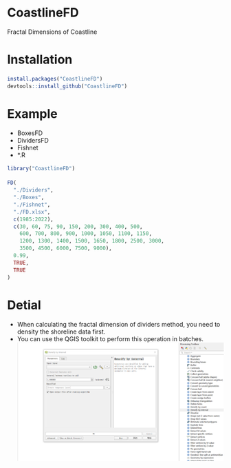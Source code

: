 # CoastlineFD

Fractal Dimensions of Coastline

# Installation

```R
install.packages("CoastlineFD")
devtools::install_github("CoastlineFD")
```
# Example

- BoxesFD
- DividersFD
- Fishnet
- *.R

```R
library("CoastlineFD")

FD(
  "./Dividers",
  "./Boxes",
  "./Fishnet",
  "./FD.xlsx",
  c(1985:2022),
  c(30, 60, 75, 90, 150, 200, 300, 400, 500, 
    600, 700, 800, 900, 1000, 1050, 1100, 1150,
    1200, 1300, 1400, 1500, 1650, 1800, 2500, 3000,
    3500, 4500, 6000, 7500, 9000),
  0.99,
  TRUE,
  TRUE
)
```

# Detial

- When calculating the fractal dimension of dividers method, you need to density the shoreline data first.
- You can use the QGIS toolkit to perform this operation in batches.
![image](./image/1.png)

